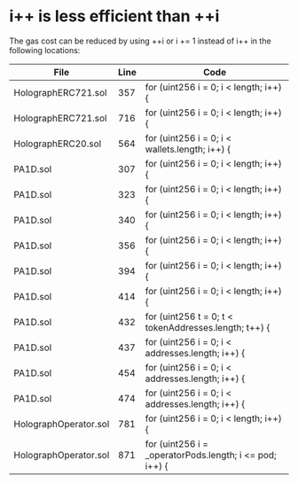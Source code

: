 
# i++ is less efficient than ++i
The gas cost can be reduced by using ++i or i += 1 instead of i++ in the following locations:

|File|Line|Code|
|---|---|---|
|HolographERC721.sol|357|for (uint256 i = 0; i < length; i++) {|
|HolographERC721.sol|716|for (uint256 i = 0; i < length; i++) {|
|HolographERC20.sol|564|for (uint256 i = 0; i < wallets.length; i++) {|
|PA1D.sol|307|for (uint256 i = 0; i < length; i++) {|
|PA1D.sol|323|for (uint256 i = 0; i < length; i++) {|
|PA1D.sol|340|for (uint256 i = 0; i < length; i++) {|
|PA1D.sol|356|for (uint256 i = 0; i < length; i++) {|
|PA1D.sol|394|for (uint256 i = 0; i < length; i++) {|
|PA1D.sol|414|for (uint256 i = 0; i < length; i++) {|
|PA1D.sol|432|for (uint256 t = 0; t < tokenAddresses.length; t++) {|
|PA1D.sol|437|for (uint256 i = 0; i < addresses.length; i++) {|
|PA1D.sol|454|for (uint256 i = 0; i < addresses.length; i++) {|
|PA1D.sol|474|for (uint256 i = 0; i < addresses.length; i++) {|
|HolographOperator.sol|781|for (uint256 i = 0; i < length; i++) {|
|HolographOperator.sol|871|for (uint256 i = _operatorPods.length; i <= pod; i++) {|



